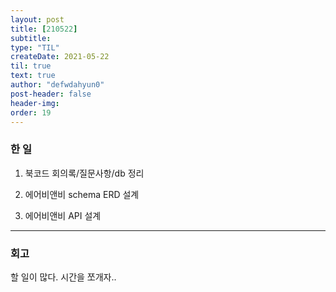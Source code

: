```yaml
---
layout: post
title: [210522] 
subtitle:
type: "TIL"
createDate: 2021-05-22
til: true
text: true
author: "defwdahyun0"
post-header: false
header-img: 
order: 19
---
```

### **한 일**

1. 북코드 회의록/질문사항/db 정리

2. 에어비앤비 schema ERD 설계

3. 에어비앤비 API 설계

<hr>

### 회고

할 일이 많다. 시간을 쪼개자..